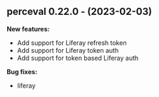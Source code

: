 ## perceval 0.22.0 - (2023-02-03)

**New features:**

 * Add support for Liferay refresh token
 * Add support for Liferay token auth
 * Add support for token based Liferay auth

**Bug fixes:**

 * liferay

